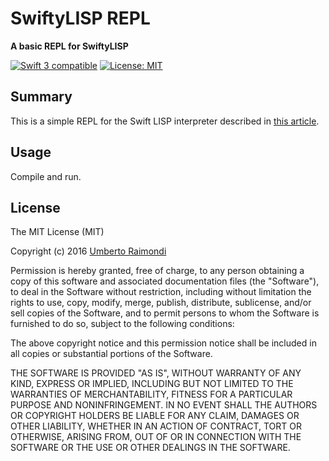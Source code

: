# SwiftyLISP REPL

**A basic REPL for SwiftyLISP**

<p>
<a href="https://developer.apple.com/swift"><img src="https://img.shields.io/badge/Swift-3.x-orange.svg?style=flat" alt="Swift 3 compatible" /></a>
<a href="https://raw.githubusercontent.com/uraimo/Bitter/master/LICENSE"><img src="http://img.shields.io/badge/license-MIT-blue.svg?style=flat" alt="License: MIT" /></a>
</p>

## Summary

This is a simple REPL for the Swift LISP interpreter described in [this article](https://www.uraimo.com/2017/02/06/building-a-lisp-from-scratch-with-swift/).

## Usage

Compile and run.

## License

The MIT License (MIT)

Copyright (c) 2016 [Umberto Raimondi](https://www.uraimo.com)

Permission is hereby granted, free of charge, to any person obtaining a copy
of this software and associated documentation files (the "Software"), to deal
in the Software without restriction, including without limitation the rights
to use, copy, modify, merge, publish, distribute, sublicense, and/or sell
copies of the Software, and to permit persons to whom the Software is
furnished to do so, subject to the following conditions:

The above copyright notice and this permission notice shall be included in all
copies or substantial portions of the Software.

THE SOFTWARE IS PROVIDED "AS IS", WITHOUT WARRANTY OF ANY KIND, EXPRESS OR
IMPLIED, INCLUDING BUT NOT LIMITED TO THE WARRANTIES OF MERCHANTABILITY,
FITNESS FOR A PARTICULAR PURPOSE AND NONINFRINGEMENT. IN NO EVENT SHALL THE
AUTHORS OR COPYRIGHT HOLDERS BE LIABLE FOR ANY CLAIM, DAMAGES OR OTHER
LIABILITY, WHETHER IN AN ACTION OF CONTRACT, TORT OR OTHERWISE, ARISING FROM,
OUT OF OR IN CONNECTION WITH THE SOFTWARE OR THE USE OR OTHER DEALINGS IN THE
SOFTWARE.

